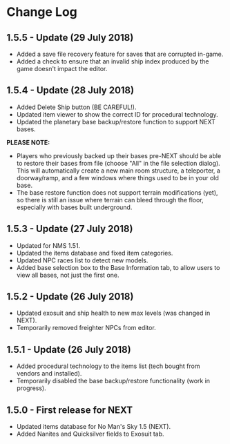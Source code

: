 # Change Log

## 1.5.5 - Update (29 July 2018)

- Added a save file recovery feature for saves that are corrupted in-game.
- Added a check to ensure that an invalid ship index produced by the game doesn't impact the editor.

## 1.5.4 - Update (28 July 2018)

- Added Delete Ship button (BE CAREFUL!).
- Updated item viewer to show the correct ID for procedural technology.
- Updated the planetary base backup/restore function to support NEXT bases.

**PLEASE NOTE:**

- Players who previously backed up their bases pre-NEXT should be able to restore their bases from file (choose "All" in the file selection dialog). This will automatically create a new main room structure, a teleporter, a doorway/ramp, and a few windows where things used to be in your old base.
- The base restore function does not support terrain modifications (yet), so there is still an issue where terrain can bleed through the floor, especially with bases built underground.

## 1.5.3 - Update (27 July 2018)

- Updated for NMS 1.51.
- Updated the items database and fixed item categories.
- Updated NPC races list to detect new models.
- Added base selection box to the Base Information tab, to allow users to view all bases, not just the first one.

## 1.5.2 - Update (26 July 2018)

- Updated exosuit and ship health to new max levels (was changed in NEXT).
- Temporarily removed freighter NPCs from editor.

## 1.5.1 - Update (26 July 2018)

- Added procedural technology to the items list (tech bought from vendors and installed).
- Temporarily disabled the base backup/restore functionality (work in progress).


## 1.5.0 - First release for NEXT

- Updated items database for No Man's Sky 1.5 (NEXT).
- Added Nanites and Quicksilver fields to Exosuit tab.
